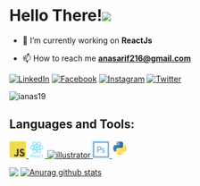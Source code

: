 <h1>Hello There!<img src="https://raw.githubusercontent.com/MartinHeinz/MartinHeinz/master/wave.gif" width="30px"></h1>


- 🔭 I’m currently working on **ReactJs**

- 📫 How to reach me **anasarif216@gmail.com**

[![LinkedIn](https://img.shields.io/badge/LinkedIn-0077B5?style=for-the-badge&logo=linkedin&logoColor=white)](https://www.linkedin.com/in/ianasarif/) 
[![Facebook](https://img.shields.io/badge/Facebook-1877F2?style=for-the-badge&logo=facebook&logoColor=white)](https://www.facebook.com/iAnasArif)
[![Instagram](https://img.shields.io/badge/Instagram-E4405F?style=for-the-badge&logo=instagram&logoColor=white)](https://www.instagram.com/anas.arif_)
[![Twitter](https://img.shields.io/badge/Twitter-1DA1F2?style=for-the-badge&logo=twitter&logoColor=white)](https://www.twitter.com/anas_arif_)


<p align="left"> <img src="https://komarev.com/ghpvc/?username=ianas19&label=Profile%20views&color=0e75b6&style=flat-square" alt="ianas19" width="100" /> </p>


<h2 align="left">Languages and Tools:</h2>
<p align="left"> 
  <a href="https://developer.mozilla.org/en-US/docs/Web/JavaScript" target="_blank"> <img src="https://raw.githubusercontent.com/devicons/devicon/master/icons/javascript/javascript-original.svg" alt="javascript" width="30" height="auto"/> </a> 
  <a href="https://reactjs.org/" target="_blank"> <img src="https://raw.githubusercontent.com/devicons/devicon/master/icons/react/react-original-wordmark.svg" alt="react" width="30" height="30"/> </a>
  <a href="https://www.adobe.com/in/products/illustrator.html" target="_blank"> <img src="https://www.vectorlogo.zone/logos/adobe_illustrator/adobe_illustrator-icon.svg" alt="illustrator" width="30" height="30"/> </a> 
  <a href="https://www.photoshop.com/en" target="_blank"> <img src="https://raw.githubusercontent.com/devicons/devicon/master/icons/photoshop/photoshop-line.svg" alt="photoshop" width="30" height="30"/> </a> 
  <a href="https://www.python.org" target="_blank"> <img src="https://raw.githubusercontent.com/devicons/devicon/master/icons/python/python-original.svg" alt="python" width="30" height="30"/> </a> </p>



<img align="top" src="https://github-readme-stats.vercel.app/api/top-langs/?username=ianas19&theme=react" /> [![Anurag github stats](https://github-readme-stats.vercel.app/api?username=ianas19&show_icons=true&count_private=true&theme=react)](https://github.com/anuraghazra/github-readme-stats)
